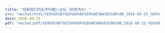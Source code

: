 ```yaml
---
title: "招新我们的名字叫酷儿论坛（附宣传片）"
src: "wechat/html/%E9%85%B7%E5%84%BF%E8%AE%BA%E5%9D%9B_2016-09-25_%E6%8B%9B%E6%96%B0%E6%88%91%E4%BB%AC%E7%9A%84%E5%90%8D%E5%AD%97%E5%8F%AB%E9%85%B7%E5%84%BF%E8%AE%BA%E5%9D%9B%EF%BC%88%E9%99%84%E5%AE%A3%E4%BC%A0%E7%89%87%EF%BC%89.html"
date: 2016-09-25
pdf: "wechat/pdf/%E9%85%B7%E5%84%BF%E8%AE%BA%E5%9D%9B_2016-09-25_%E6%8B%9B%E6%96%B0%E6%88%91%E4%BB%AC%E7%9A%84%E5%90%8D%E5%AD%97%E5%8F%AB%E9%85%B7%E5%84%BF%E8%AE%BA%E5%9D%9B%EF%BC%88%E9%99%84%E5%AE%A3%E4%BC%A0%E7%89%87%EF%BC%89.pdf"
---
```

